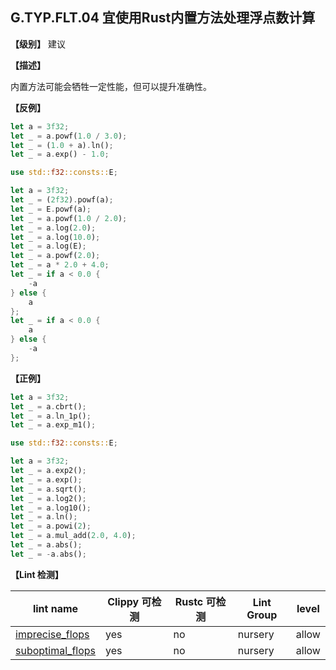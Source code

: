 ## G.TYP.FLT.04  宜使用Rust内置方法处理浮点数计算

**【级别】** 建议

**【描述】**

内置方法可能会牺牲一定性能，但可以提升准确性。

**【反例】**

```rust
let a = 3f32;
let _ = a.powf(1.0 / 3.0);
let _ = (1.0 + a).ln();
let _ = a.exp() - 1.0;

use std::f32::consts::E;

let a = 3f32;
let _ = (2f32).powf(a);
let _ = E.powf(a);
let _ = a.powf(1.0 / 2.0);
let _ = a.log(2.0);
let _ = a.log(10.0);
let _ = a.log(E);
let _ = a.powf(2.0);
let _ = a * 2.0 + 4.0;
let _ = if a < 0.0 {
    -a
} else {
    a
};
let _ = if a < 0.0 {
    a
} else {
    -a
};
```

**【正例】**

```rust
let a = 3f32;
let _ = a.cbrt();
let _ = a.ln_1p();
let _ = a.exp_m1();

use std::f32::consts::E;

let a = 3f32;
let _ = a.exp2();
let _ = a.exp();
let _ = a.sqrt();
let _ = a.log2();
let _ = a.log10();
let _ = a.ln();
let _ = a.powi(2);
let _ = a.mul_add(2.0, 4.0);
let _ = a.abs();
let _ = -a.abs();
```

**【Lint 检测】**

| lint name                                                    | Clippy 可检测 | Rustc 可检测 | Lint Group | level |
| ------------------------------------------------------------ | ------------- | ------------ | ---------- | ----- |
| [imprecise_flops](https://rust-lang.github.io/rust-clippy/master/#imprecise_flops) | yes           | no           | nursery    | allow |
| [suboptimal_flops](https://rust-lang.github.io/rust-clippy/master/#suboptimal_flops) | yes           | no           | nursery    | allow |

